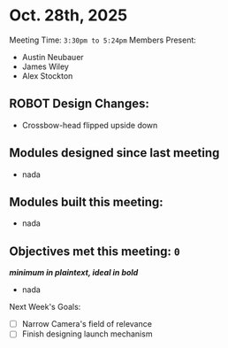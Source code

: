 # Oct. 28th, 2025

Meeting Time: `3:30pm to 5:24pm`
Members Present:
  - Austin Neubauer
  - James Wiley
  - Alex Stockton

## ROBOT Design Changes:
- Crossbow-head flipped upside down

## Modules designed since last meeting
- nada

## Modules built this meeting:
- nada

## Objectives met this meeting: `0`
***minimum in plaintext, ideal in bold***
- nada


Next Week's Goals:
- [ ] Narrow Camera's field of relevance
- [ ] Finish designing launch mechanism
